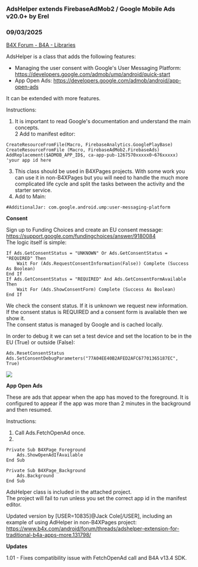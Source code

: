 ### AdsHelper extends FirebaseAdMob2 / Google Mobile Ads v20.0+ by Erel
### 09/03/2025
[B4X Forum - B4A - Libraries](https://www.b4x.com/android/forum/threads/129696/)

AdsHelper is a class that adds the following features:  
  
- Managing the user consent with Google's User Messaging Platform: <https://developers.google.com/admob/ump/android/quick-start>  
- App Open Ads: <https://developers.google.com/admob/android/app-open-ads>  
  
It can be extended with more features.  
  
Instructions:  
1. It is important to read Google's documentation and understand the main concepts.  
2 Add to manifest editor:  

```B4X
CreateResourceFromFile(Macro, FirebaseAnalytics.GooglePlayBase)  
CreateResourceFromFile (Macro, FirebaseAdMob2.FirebaseAds)  
AddReplacement($ADMOB_APP_ID$, ca-app-pub-1267570xxxxx0~676xxxxx) 'your app id here
```

  
  
3. This class should be used in B4XPages projects. With some work you can use it in non-B4XPages but you will need to handle the much more complicated life cycle and split the tasks between the activity and the starter service.  
4. Add to Main:  

```B4X
#AdditionalJar: com.google.android.ump:user-messaging-platform
```

  
  
  
**Consent**  
  
Sign up to Funding Choices and create an EU consent message: <https://support.google.com/fundingchoices/answer/9180084>  
The logic itself is simple:  

```B4X
If Ads.GetConsentStatus = "UNKNOWN" Or Ads.GetConsentStatus = "REQUIRED" Then  
    Wait For (Ads.RequestConsentInformation(False)) Complete (Success As Boolean)  
End If  
If Ads.GetConsentStatus = "REQUIRED" And Ads.GetConsentFormAvailable Then  
    Wait For (Ads.ShowConsentForm) Complete (Success As Boolean)  
End If
```

  
We check the consent status. If it is unknown we request new information.  
If the consent status is REQUIRED and a consent form is available then we show it.  
The consent status is managed by Google and is cached locally.  
  
In order to debug it we can set a test device and set the location to be in the EU (True) or outside (False):  

```B4X
Ads.ResetConsentStatus  
Ads.SetConsentDebugParameters("77A04EE40B2AFED2AFC67701365187EC", True)
```

  
  
  
  
![](https://www.b4x.com/android/forum/attachments/111603)  
  
**App Open Ads**  
  
These are ads that appear when the app has moved to the foreground. It is configured to appear if the app was more than 2 minutes in the background and then resumed.  
  
Instructions:  
1. Call Ads.FetchOpenAd once.  
2.  

```B4X
Private Sub B4XPage_Foreground  
    Ads.ShowOpenAdIfAvailable  
End Sub  
  
Private Sub B4XPage_Background  
    Ads.Background  
End Sub
```

  
  
AdsHelper class is included in the attached project.  
The project will fail to run unless you set the correct app id in the manifest editor.  
  
Updated version by [USER=10835]@Jack Cole[/USER], including an example of using AdHelper in non-B4XPages project: <https://www.b4x.com/android/forum/threads/adshelper-extension-for-traditional-b4a-apps-more.131798/>  
  
**Updates**  
  
1.01 - Fixes compatibility issue with FetchOpenAd call and B4A v13.4 SDK.